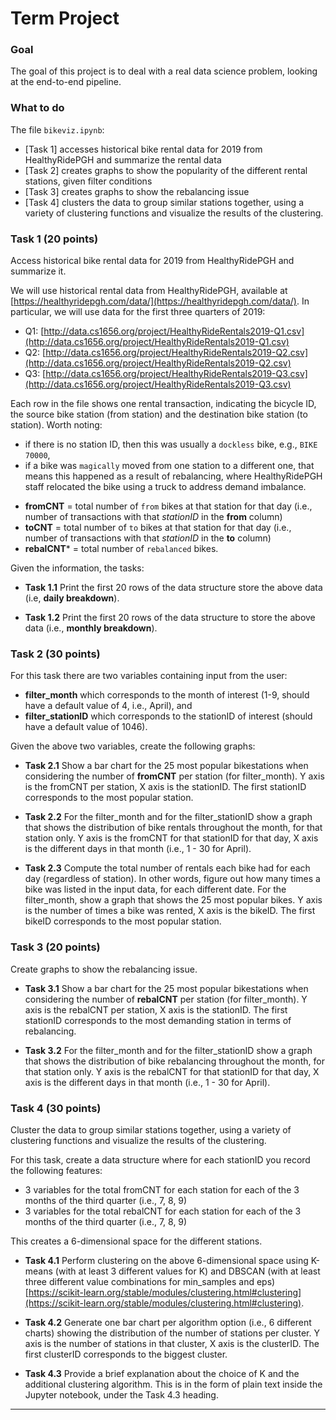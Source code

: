 # Term Project 

### Goal
The goal of this project is to deal with a real data science problem, looking at the end-to-end pipeline. 

### What to do 
The file `bikeviz.ipynb`:
* [Task 1] accesses historical bike rental data for 2019 from HealthyRidePGH and summarize the rental data  
* [Task 2] creates graphs to show the popularity of the different rental stations, given filter conditions  
* [Task 3] creates graphs to show the rebalancing issue  
* [Task 4] clusters the data to group similar stations together, using a variety of clustering functions and visualize the results of the clustering.  


### Task 1 (20 points)
Access historical bike rental data for 2019 from HealthyRidePGH and summarize it.

We will use historical rental data from HealthyRidePGH, available at [https://healthyridepgh.com/data/](https://healthyridepgh.com/data/). 
In particular, we will use data for the first three quarters of 2019: 
* Q1: [http://data.cs1656.org/project/HealthyRideRentals2019-Q1.csv](http://data.cs1656.org/project/HealthyRideRentals2019-Q1.csv)  
* Q2: [http://data.cs1656.org/project/HealthyRideRentals2019-Q2.csv](http://data.cs1656.org/project/HealthyRideRentals2019-Q2.csv)  
* Q3: [http://data.cs1656.org/project/HealthyRideRentals2019-Q3.csv](http://data.cs1656.org/project/HealthyRideRentals2019-Q3.csv)  

Each row in the file shows one rental transaction, indicating the bicycle ID, the source bike station (from station) and the destination bike station (to station). Worth noting:
* if there is no station ID, then this was usually a ``dockless`` bike, e.g., `BIKE 70000`,  
* if a bike was ``magically`` moved from one station to a different one, that means this happened as a result of rebalancing, where HealthyRidePGH staff relocated the bike using a truck to address demand imbalance.   

- **fromCNT** = total number of ``from`` bikes at that station for that day (i.e., number of transactions with that _stationID_ in the **from** column)
- **toCNT** = total number of ``to`` bikes at that station for that day (i.e., number of transactions with that _stationID_ in the **to** column)
- **rebalCNT*** = total number of ``rebalanced`` bikes. 

Given the information, the tasks:

* **Task 1.1** Print the first 20 rows of the data structure store the above data (i.e, **daily breakdown**).

* **Task 1.2** Print the first 20 rows of the data structure to store the above data (i.e., **monthly breakdown**).

### Task 2 (30 points)

For this task there are two variables containing input from the user:
* **filter_month** which corresponds to the month of interest (1-9, should have a default value of 4, i.e., April), and  
* **filter_stationID** which corresponds to the stationID of interest (should have a default value of 1046).  

Given the above two variables, create the following graphs:
* **Task 2.1** Show a bar chart for the 25 most popular bikestations when considering the number of **fromCNT** per station (for filter_month). Y axis is the fromCNT per station, X axis is the stationID. The first stationID corresponds to the most popular station. 

* **Task 2.2** For the filter_month and for the filter_stationID show a graph that shows the distribution of bike rentals throughout the month, for that station only. Y axis is the fromCNT for that stationID for that day, X axis is the different days in that month (i.e., 1 - 30 for April). 

* **Task 2.3** Compute the total number of rentals each bike had for each day (regardless of station). In other words, figure out how many times a bike was listed in the input data, for each different date. For the filter_month, show a graph that shows the 25 most popular bikes. Y axis is the number of times a bike was rented, X axis is the bikeID. The first bikeID corresponds to the most popular station.

  
### Task 3 (20 points)
Create graphs to show the rebalancing issue.

* **Task 3.1** Show a bar chart for the 25 most popular bikestations when considering the number of **rebalCNT** per station (for filter_month). Y axis is the rebalCNT per station, X axis is the stationID. The first stationID corresponds to the most demanding station in terms of rebalancing. 

* **Task 3.2** For the filter_month and for the filter_stationID show a graph that shows the distribution of bike rebalancing throughout the month, for that station only. Y axis is the rebalCNT for that stationID for that day, X axis is the different days in that month (i.e., 1 - 30 for April). 


### Task 4 (30 points)
Cluster the data to group similar stations together, using a variety of clustering functions and visualize the results of the clustering. 

For this task, create a data structure where for each stationID you record the following features:
* 3 variables for the total fromCNT for each station for each of the 3 months of the third quarter (i.e., 7, 8, 9)   
* 3 variables for the total rebalCNT for each station for each of the 3 months of the third quarter (i.e., 7, 8, 9)  

This creates a 6-dimensional space for the different stations. 

* **Task 4.1** Perform clustering on the above 6-dimensional space using K-means (with at least 3 different values for K) and DBSCAN  (with at least three different value combinations for min_samples and eps) [https://scikit-learn.org/stable/modules/clustering.html#clustering](https://scikit-learn.org/stable/modules/clustering.html#clustering). 

* **Task 4.2** Generate one bar chart per algorithm option (i.e., 6 different charts) showing the distribution of the number of stations per cluster. Y axis is the number of stations in that cluster, X axis is the clusterID. The first clusterID corresponds to the biggest cluster.

* **Task 4.3** Provide a brief explanation about the choice of K and the additional clustering algorithm. This is in the form of plain text inside the Jupyter notebook, under the Task 4.3 heading.

---
